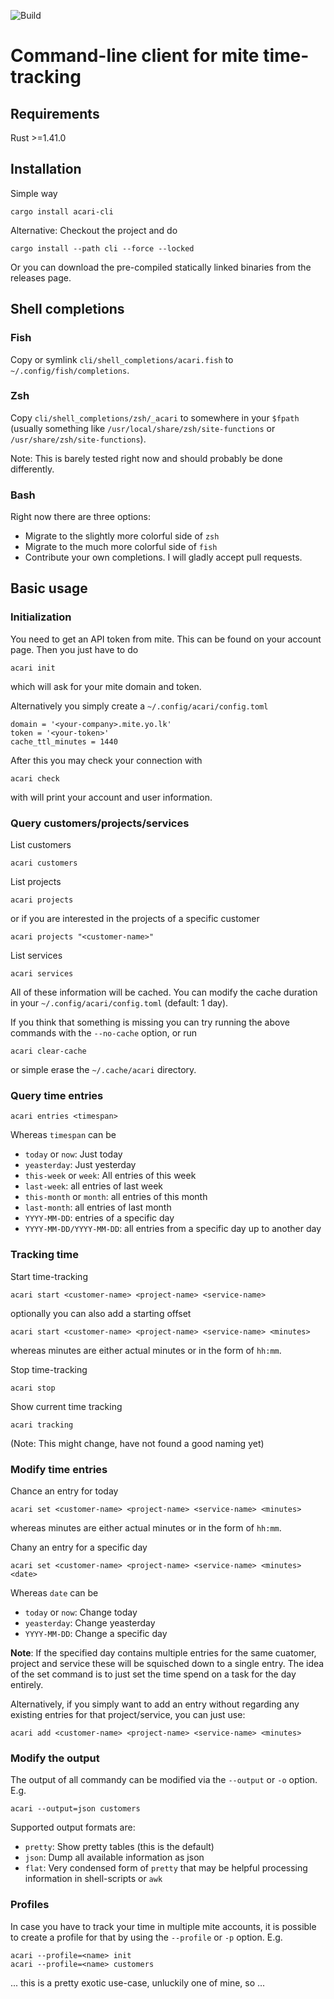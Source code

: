 ![Build](https://github.com/untoldwind/acari/workflows/Build/badge.svg)

# Command-line client for mite time-tracking

## Requirements

Rust >=1.41.0

## Installation

Simple way
```
cargo install acari-cli
```

Alternative: Checkout the project and do
```
cargo install --path cli --force --locked
```

Or you can download the pre-compiled statically linked binaries from the releases page.

## Shell completions

### Fish

Copy or symlink `cli/shell_completions/acari.fish` to `~/.config/fish/completions`.

### Zsh

Copy `cli/shell_completions/zsh/_acari` to somewhere in your `$fpath` (usually something like `/usr/local/share/zsh/site-functions` or `/usr/share/zsh/site-functions`).

Note: This is barely tested right now and should probably be done differently.

### Bash

Right now there are three options:
* Migrate to the slightly more colorful side of `zsh`
* Migrate to the much more colorful side of `fish`
* Contribute your own completions. I will gladly accept pull requests.

## Basic usage

### Initialization

You need to get an API token from mite. This can be found on your account page. Then you just have to do
```
acari init
```
which will ask for your mite domain and token.

Alternatively you simply create a `~/.config/acari/config.toml`
```
domain = '<your-company>.mite.yo.lk'
token = '<your-token>'
cache_ttl_minutes = 1440
```

After this you may check your connection with
```
acari check
```
with will print your account and user information.

### Query customers/projects/services

List customers
```
acari customers
```

List projects
```
acari projects
```
or if you are interested in the projects of a specific customer
```
acari projects "<customer-name>"
```

List services
```
acari services
```

All of these information will be cached. You can modify the cache duration in your `~/.config/acari/config.toml` (default: 1 day).

If you think that something is missing you can try running the above commands with the `--no-cache` option, or run
```
acari clear-cache
```
or simple erase the `~/.cache/acari` directory.

### Query time entries

```
acari entries <timespan>
```

Whereas `timespan` can be
* `today` or `now`: Just today
* `yeasterday`: Just yesterday
* `this-week` or `week`: All entries of this week
* `last-week`: all entries of last week
* `this-month` or `month`: all entries of this month
* `last-month`: all entries of last month
* `YYYY-MM-DD`: entries of a specific day
* `YYYY-MM-DD/YYYY-MM-DD`: all entries from a specific day up to another day

### Tracking time

Start time-tracking
```
acari start <customer-name> <project-name> <service-name>
```
optionally you can also add a starting offset
```
acari start <customer-name> <project-name> <service-name> <minutes>
```
whereas minutes are either actual minutes or in the form of `hh:mm`.

Stop time-tracking
```
acari stop
```

Show current time tracking
```
acari tracking
```
(Note: This might change, have not found a good naming yet)

### Modify time entries

Chance an entry for today
```
acari set <customer-name> <project-name> <service-name> <minutes>
```
whereas minutes are either actual minutes or in the form of `hh:mm`.

Chany an entry for a specific day
```
acari set <customer-name> <project-name> <service-name> <minutes> <date>
```

Whereas `date` can be
* `today` or `now`: Change today
* `yeasterday`: Change yeasterday
* `YYYY-MM-DD`: Change a specific day

**Note**: If the specified day contains multiple entries for the same cuatomer, project and service these will be squisched down to a single entry. The idea of the set command is to just set the time spend on a task for the day entirely.

Alternatively, if you simply want to add an entry without regarding any existing entries for that project/service, you can just use:
```
acari add <customer-name> <project-name> <service-name> <minutes>
```

### Modify the output

The output of all commandy can be modified via the `--output` or `-o` option. E.g.
```
acari --output=json customers
```

Supported output formats are:
* `pretty`: Show pretty tables (this is the default)
* `json`: Dump all available information as json
* `flat`: Very condensed form of `pretty` that may be helpful processing information in shell-scripts or `awk`

### Profiles

In case you have to track your time in multiple mite accounts, it is possible to create a profile for that by using the `--profile` or `-p` option. E.g.
```
acari --profile=<name> init
acari --profile=<name> customers
```

... this is a pretty exotic use-case, unluckily one of mine, so ...
